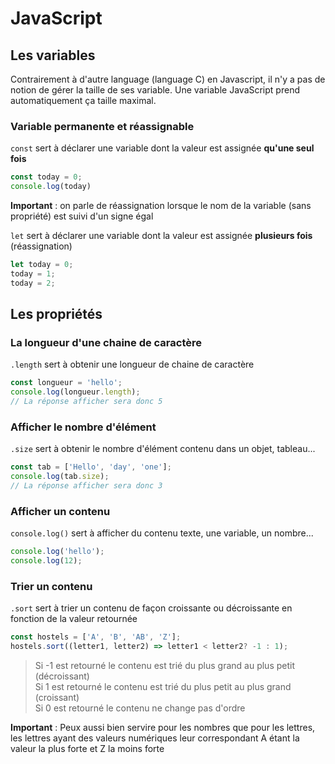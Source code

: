 # JavaScript

## Les variables

Contrairement à d'autre language (language C) en Javascript, il n'y a pas de notion de gérer la taille de ses variable.
Une variable JavaScript prend automatiquement ça taille maximal.

### Variable permanente et réassignable  
`const` sert à déclarer une variable dont la valeur est assignée **qu'une seul fois**

```javascript
const today = 0;
console.log(today)
```

**Important** : on parle de réassignation lorsque le nom de la variable (sans propriété) est suivi d'un signe égal


`let` sert à déclarer une variable dont la valeur est assignée **plusieurs fois** (réassignation)


```javascript
let today = 0;
today = 1;
today = 2;
```

## Les propriétés

### La longueur d'une chaine de caractère

`.length` sert à obtenir une longueur de chaine de caractère

```javascript
const longueur = 'hello';
console.log(longueur.length);
// La réponse afficher sera donc 5
```

### Afficher le nombre d'élément 

`.size` sert à obtenir le nombre d'élément contenu dans un objet, tableau...

```javascript
const tab = ['Hello', 'day', 'one'];
console.log(tab.size);
// La réponse afficher sera donc 3
```

### Afficher un contenu

`console.log()` sert à afficher du contenu texte, une variable, un nombre...

```javascript
console.log('hello');
console.log(12);
```

### Trier un contenu

`.sort` sert à trier un contenu de façon croissante ou décroissante en fonction de la valeur retournée

```javascript
const hostels = ['A', 'B', 'AB', 'Z'];
hostels.sort((letter1, letter2) => letter1 < letter2? -1 : 1);
```

> Si -1 est retourné le contenu est trié du plus grand au plus petit (décroissant)  
> Si 1 est retourné le contenu est trié du plus petit au plus grand (croissant)  
> Si 0 est retourné le contenu ne change pas d'ordre

**Important** :  Peux aussi bien servire pour les nombres que pour les lettres, les lettres ayant des valeurs numériques leur correspondant 
A étant la valeur la plus forte et Z la moins forte 

